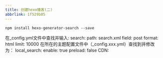 ```yaml
---
title: 创建hexo播客(二)
abbrlink: 1f529b85
---
```


```
npm install hexo-generator-search --save

```

在_config.yml文件中查找并输入:
search:
  path: search.xml
  field: post
  format: html
  limit: 10000
在所在的主题配置文件中（_config.xxx.yml）查找到并修改为：
local_search:
  enable: true
  preload: false
  CDN: